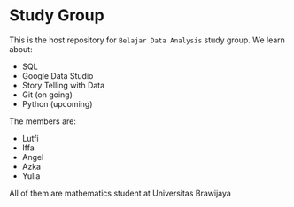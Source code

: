 # Study Group

This is the host repository for `Belajar Data Analysis` study group.
We learn about:
* SQL
* Google Data Studio
* Story Telling with Data
* Git (on going)
* Python (upcoming)

The members are:
* Lutfi
* Iffa
* Angel
* Azka
* Yulia

All of them are mathematics student at Universitas Brawijaya

